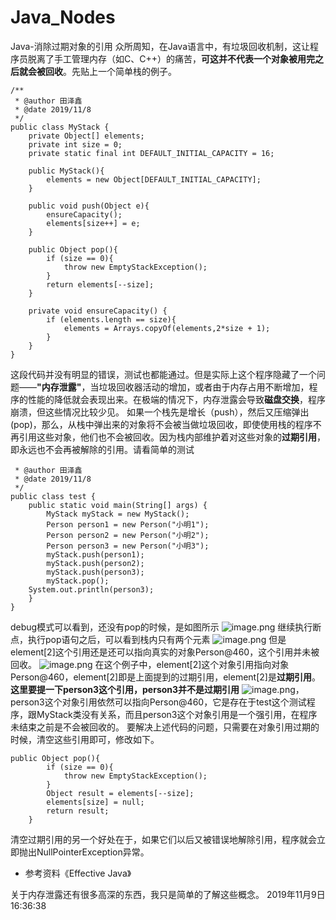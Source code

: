 # Java_Nodes
Java-消除过期对象的引用
众所周知，在Java语言中，有垃圾回收机制，这让程序员脱离了手工管理内存（如C、C++）的痛苦，**可这并不代表一个对象被用完之后就会被回收**。先贴上一个简单栈的例子。
```
/**
 * @author 田泽鑫
 * @date 2019/11/8
 */
public class MyStack {
    private Object[] elements;
    private int size = 0;
    private static final int DEFAULT_INITIAL_CAPACITY = 16;

    public MyStack(){
        elements = new Object[DEFAULT_INITIAL_CAPACITY];
    }

    public void push(Object e){
        ensureCapacity();
        elements[size++] = e;
    }

    public Object pop(){
        if (size == 0){
            throw new EmptyStackException();
        }
        return elements[--size];
    }

    private void ensureCapacity() {
        if (elements.length == size){
            elements = Arrays.copyOf(elements,2*size + 1);
        }
    }
}
```

   这段代码并没有明显的错误，测试也都能通过。但是实际上这个程序隐藏了一个问题——**"内存泄露"**，当垃圾回收器活动的增加，或者由于内存占用不断增加，程序的性能的降低就会表现出来。在极端的情况下，内存泄露会导致**磁盘交换**，程序崩溃，但这些情况比较少见。
   如果一个栈先是增长（push），然后又压缩弹出(pop)，那么，从栈中弹出来的对象将不会被当做垃圾回收，即使使用栈的程序不再引用这些对象，他们也不会被回收。因为栈内部维护着对这些对象的**过期引用**，即永远也不会再被解除的引用。请看简单的测试

```/**
 * @author 田泽鑫
 * @date 2019/11/8
 */
public class test {
    public static void main(String[] args) {
        MyStack myStack = new MyStack();
        Person person1 = new Person("小明1");
        Person person2 = new Person("小明2");
        Person person3 = new Person("小明3");
        myStack.push(person1);
        myStack.push(person2);
        myStack.push(person3);
        myStack.pop();
  	System.out.println(person3);
    }
}
```
debug模式可以看到，还没有pop的时候，是如图所示
![image.png](http://49.233.148.68:8090/upload/2019/11/image-c5c38edf116f4fe2b6b6894ca4de9530.png)
继续执行断点，执行pop语句之后，可以看到栈内只有两个元素
![image.png](http://49.233.148.68:8090/upload/2019/11/image-79a189bab1cc4a368037d146d8438e58.png)
但是element[2]这个引用还是还可以指向真实的对象Person@460，这个引用并未被回收。
![image.png](http://49.233.148.68:8090/upload/2019/11/image-511f7d01be2a4bb6b6ff071c2833230b.png)
在这个例子中，element[2]这个对象引用指向对象Person@460，element[2]即是上面提到的过期引用，element[2]是**过期引用**。
**这里要提一下person3这个引用，person3并不是过期引用**
![image.png](http://49.233.148.68:8090/upload/2019/11/image-ca76686062564bc298e3118a8bc2eb36.png)，
person3这个对象引用依然可以指向Person@460，它是存在于test这个测试程序，跟MyStack类没有关系，而且person3这个对象引用是一个强引用，在程序未结束之前是不会被回收的。
要解决上述代码的问题，只需要在对象引用过期的时候，清空这些引用即可，修改如下。
```
public Object pop(){
        if (size == 0){
            throw new EmptyStackException();
        }
        Object result = elements[--size];
        elements[size] = null;
        return result;
    }

```
清空过期引用的另一个好处在于，如果它们以后又被错误地解除引用，程序就会立即抛出NullPointerException异常。

- 参考资料《Effective Java》

关于内存泄露还有很多高深的东西，我只是简单的了解这些概念。
2019年11月9日16:36:38
